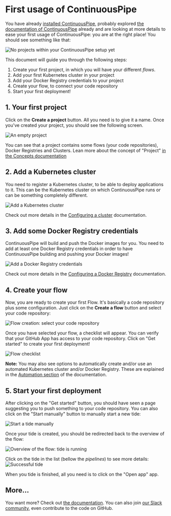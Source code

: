 # First usage of ContinuousPipe

You have already [installed ContinuousPipe](INSTALL.md), probably explored [the documentation of ContinuousPipe](https://docs.continuouspipe.io) 
already and are looking at more details to ease your first usage of ContinuousPipe: you are at the right place!
You should see something like that:

![No projects within your ContinuousPipe setup yet](runtime/assets/first-usage/0-no-projects.png)

This document will guide you through the following steps:

1. Create your first project, in which you will have your different _flows_.
2. Add your first Kubernetes cluster in your project
3. Add your Docker Registry credentials to your project
4. Create your flow, to connect your code repository
5. Start your first deployment!

## 1. Your first project

Click on the **Create a project** button. All you need is to give it a name. Once you've created your project, you should
see the following screen.

![An empty project](runtime/assets/first-usage/1-no-flows.png)

You can see that a project contains some flows (your code repositories), Docker Registries and Clusters. Lean more about the concept of "Project" [in the Concepts documentation](https://docs.continuouspipe.io/basics/concepts-continuous-pipe-concepts/#projects)

## 2. Add a Kubernetes cluster

You need to register a Kubernetes cluster, to be able to deploy applications to it. This can be the Kubernetes cluster on
which ContinuousPipe runs or can be something completely different.

![Add a Kubernetes cluster](runtime/assets/first-usage/2-add-a-docker-registry.gif)

Check out more details in the [Configuring a cluster](https://docs.continuouspipe.io/quick-start/configuring-a-cluster/) documentation.

## 3. Add some Docker Registry credentials

ContinuousPipe will build and push the Docker images for you. You need to add at least one Docker Registry credentials in
order to have ContinuousPipe building and pushing your Docker images!

![Add a Docker Registry credentials](runtime/assets/first-usage/3-add-a-cluster.gif)

Check out more details in the [Configuring a Docker Registry](https://docs.continuouspipe.io/quick-start/configuring-a-registry/) documentation.

## 4. Create your flow

Now, you are ready to create your first Flow. It's basically a code repository plus some configuration. Just click on 
the **Create a flow** button and select your code repository:

![Flow creation: select your code repository](runtime/assets/first-usage/4-create-flow.png)

Once you have selected your flow, a checklist will appear. You can verify that your GitHub App has access to your code 
repository. Click on "Get started" to create your first deployment!

![Flow checklist](runtime/assets/first-usage/5-flow-checklist.png)

**Note:** You may also see options to automatically create and/or use an automated Kubernetes cluster and/or Docker Registry.
These are explained in the [Automation section](https://docs.continuouspipe.io/automation/) of the documentation.

## 5. Start your first deployment

After clicking on the "Get started" button, you should have seen a page suggesting you to push something to your code repository.
You can also click on the "Start manually" button to manually start a new tide:

![Start a tide manually](runtime/assets/first-usage/6-start-tide-manually.png)

Once your tide is created, you should be redirected back to the overview of the flow: 

![Overview of the flow: tide is running](runtime/assets/first-usage/7-tide-is-running.png)

Click on the tide in the list (bellow the _pipelines_) to see more details:
![Successful tide](runtime/assets/first-usage/8-successful-tide.png)

When you tide is finished, all you need is to click on the "Open app" app.

## More...

You want more? Check out [the documentation](https://docs.continuouspipe.io). You can also join [our Slack community](README.md#community),
even contribute to the code on GitHub.

